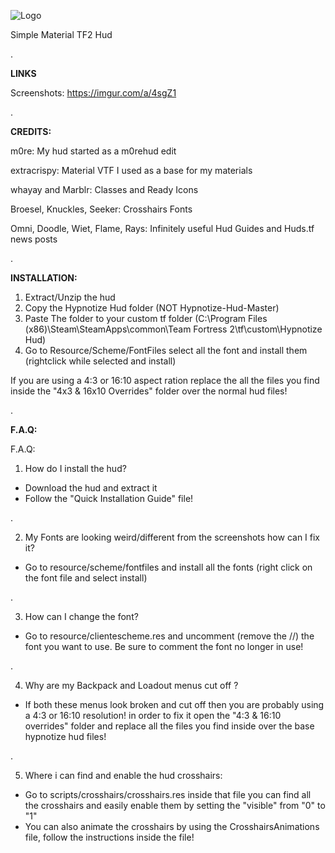 ![Logo](https://i.imgur.com/SEnC0Zf.png)


Simple Material TF2 Hud

.

**LINKS**

Screenshots: https://imgur.com/a/4sgZ1

.

**CREDITS:**

m0re: My hud started as a m0rehud edit

extracrispy: Material VTF I used as a base for my materials

whayay and Marblr: Classes and Ready Icons

Broesel, Knuckles, Seeker: Crosshairs Fonts

Omni, Doodle, Wiet, Flame, Rays: Infinitely useful Hud Guides and Huds.tf news posts

.

**INSTALLATION:**

1. Extract/Unzip the hud
2. Copy the Hypnotize Hud folder (NOT Hypnotize-Hud-Master)
3. Paste The folder to your custom tf folder (C:\Program Files (x86)\Steam\SteamApps\common\Team Fortress 2\tf\custom\Hypnotize Hud)
4. Go to Resource/Scheme/FontFiles select all the font and install them (rightclick while selected and install)

If you are using a 4:3 or 16:10 aspect ration replace the all the files you find inside the "4x3 & 16x10 Overrides" folder over the normal hud files!

.

**F.A.Q:**

F.A.Q:

1. How do I install the hud?

- Download the hud and extract it
- Follow the "Quick Installation Guide" file!

.

2. My Fonts are looking weird/different from the screenshots how can I fix it?

- Go to resource/scheme/fontfiles and install all the fonts (right click on the font file and select install)

.

3. How can I change the font?

- Go to resource/clientescheme.res and uncomment (remove the //) the font you want to use. Be sure to comment the font no longer in use!

.

4. Why are my Backpack and Loadout menus cut off ?

- If both these menus look broken and cut off then you are probably using a 4:3 or 16:10 resolution! in order to fix it open the "4:3 & 16:10 overrides" folder and replace all the files you find inside over the base hypnotize hud files!

.

5. Where i can find and enable the hud crosshairs:

- Go to scripts/crosshairs/crosshairs.res inside that file you can find all the crosshairs and easily enable them by setting the "visible" from "0" to "1"
- You can also animate the crosshairs by using the CrosshairsAnimations file, follow the instructions inside the file!
